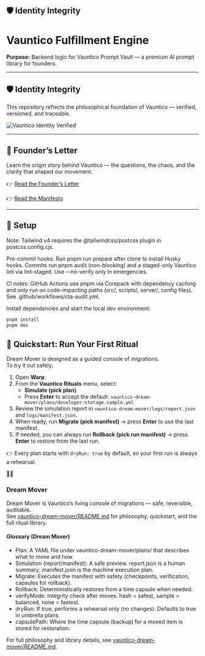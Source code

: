 ## 🛡️ Identity Integrity
# Vauntico Fulfillment Engine

**Purpose:** Backend logic for Vauntico Prompt Vault — a premium AI prompt library for founders.

---

## 🛡️ Identity Integrity

This repository reflects the philosophical foundation of Vauntico — verified, versioned, and traceable.

<!-- CI-BADGE: Vauntico Identity Verified | Timestamp=2025-09-29T01:47:00+02:00 -->

![Vauntico Identity Verified](https://img.shields.io/badge/Identity-Verified-blue)

---

## 📖 Founder’s Letter

Learn the origin story behind Vauntico — the questions, the chaos, and the clarity that shaped our movement.

👉 [Read the Founder’s Letter](FOUNDER.md)

👉 [Read the Manifesto](MANIFESTO.md)

---

## 🚀 Setup

Note: Tailwind v4 requires the @tailwindcss/postcss plugin in postcss.config.cjs.

Pre-commit hooks: Run pnpm run prepare after clone to install Husky hooks. Commits run pnpm audit (non-blocking) and a staged-only Vauntico lint via lint-staged. Use --no-verify only in emergencies.

CI notes: GitHub Actions use pnpm via Corepack with dependency caching and only run on code-impacting paths (src/, scripts/, server/, config files). See .github/workflows/cta-audit.yml.

Install dependencies and start the local dev environment:

```bash
pnpm install
pnpm dev
```

## 🚀 Quickstart: Run Your First Ritual

Dream Mover is designed as a guided console of migrations.  
To try it out safely:

1. Open **Warp**.
2. From the **Vauntico Rituals** menu, select:
   - **Simulate (pick plan)**
   - Press **Enter** to accept the default: `vauntico-dream-mover/plans/developer-storage.sample.yml`
3. Review the simulation report in `vauntico-dream-mover/logs/report.json` and `logs/manifest.json`.
4. When ready, run **Migrate (pick manifest)** → press **Enter** to use the last manifest.
5. If needed, you can always run **Rollback (pick run manifest)** → press **Enter** to restore from the last run.

👉 Every plan starts with `dryRun: true` by default, so your first run is always a rehearsal.



### Dream Mover

Dream Mover is Vauntico’s living console of migrations — safe, reversible, auditable.  
See [vauntico-dream-mover/README.md](./vauntico-dream-mover/README.md) for philosophy, quickstart, and the full ritual library.

#### Glossary (Dream Mover)
- Plan: A YAML file under vauntico-dream-mover/plans/ that describes what to move and how.
- Simulation (report/manifest): A safe preview. report.json is a human summary; manifest.json is the machine execution plan.
- Migrate: Executes the manifest with safety (checkpoints, verification, capsules for rollback).
- Rollback: Deterministically restores from a time capsule when needed.
- verifyMode: Integrity check after moves. hash = safest, sample = balanced, none = fastest.
- dryRun: If true, performs a rehearsal only (no changes). Defaults to true in umbrella plans.
- capsulePath: Where the time capsule (backup) for a moved item is stored for restoration.

For full philosophy and library details, see [vauntico-dream-mover/README.md](./vauntico-dream-mover/README.md).
